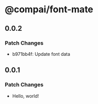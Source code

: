 # @compai/font-mate

## 0.0.2

### Patch Changes

- b971bb4f: Update font data

## 0.0.1

### Patch Changes

- Hello, world!
